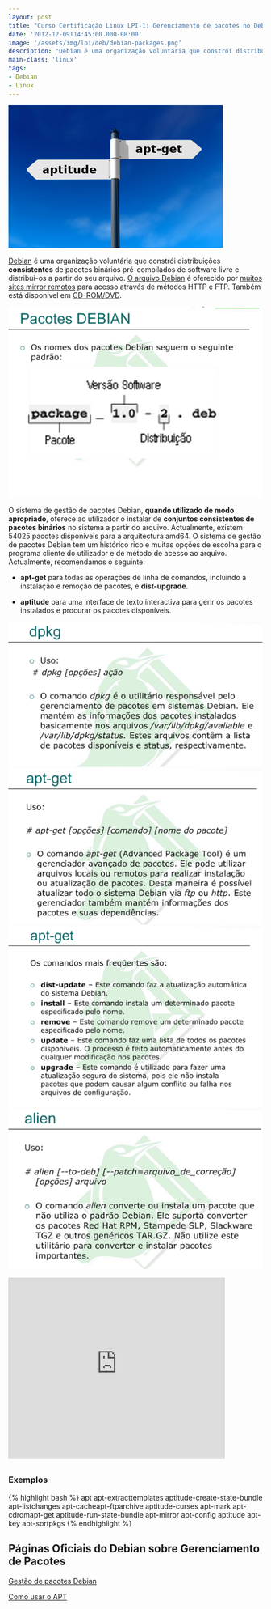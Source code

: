 ```yaml
---
layout: post
title: "Curso Certificação Linux LPI-1: Gerenciamento de pacotes no Debian"
date: '2012-12-09T14:45:00.000-08:00'
image: '/assets/img/lpi/deb/debian-packages.png'
description: "Debian é uma organização voluntária que constrói distribuições consistentes de pacotes binários pré-compilados de software livre e distribui-os a partir do seu arquivo."
main-class: 'linux'
tags:
- Debian
- Linux
---
```


![Curso Certificação Linux LPI-1: Gerenciamento de pacotes no Debian](/assets/img/lpi/deb/debian-packages.png "Curso Certificação Linux LPI-1: Gerenciamento de pacotes no Debian")

[Debian](http://www.debian.org/) é uma organização voluntária que constrói distribuições __consistentes__ de pacotes binários pré-compilados de software livre e distribui-os a partir do seu arquivo. [O arquivo Debian](http://deb.debian.org/debian/) é oferecido por [muitos sites mirror remotos](http://www.debian.org/mirror/) para acesso através de métodos HTTP e FTP. Também está disponível em [CD-ROM/DVD](http://www.debian.org/CD/).

![Blog Linux](/assets/img/lpi/deb/deb1.png "Blog Linux")

O sistema de gestão de pacotes Debian, __quando utilizado de modo apropriado__, oferece ao utilizador o instalar de __conjuntos consistentes de pacotes binários__ no sistema a partir do arquivo. Actualmente, existem 54025 pacotes disponíveis para a arquitectura amd64. O sistema de gestão de pacotes Debian tem um histórico rico e muitas opções de escolha para o programa cliente do utilizador e de método de acesso ao arquivo. Actualmente, recomendamos o seguinte:

* __apt-get__ para todas as operações de linha de comandos, incluindo a instalação e remoção de pacotes, e __dist-upgrade__.

* __aptitude__ para uma interface de texto interactiva para gerir os pacotes instalados e procurar os pacotes disponíveis.



![Blog Linux](/assets/img/lpi/deb/deb2.png "Blog Linux")
![Blog Linux](/assets/img/lpi/deb/deb3.png "Blog Linux")
![Blog Linux](/assets/img/lpi/deb/deb5.png "Blog Linux")
![Blog Linux](/assets/img/lpi/deb/deb4.png "Blog Linux")

<iframe allowfullscreen="allowfullscreen" frameborder="0" height="356" marginheight="0" marginwidth="0" mozallowfullscreen="mozallowfullscreen" scrolling="no" src="http://www.slideshare.net/slideshow/embed_code/15561295" style="border-width: 1px 1px 0; border: 1px solid #CCC; margin-bottom: 5px;" webkitallowfullscreen="webkitallowfullscreen" width="427"></iframe>

### Exemplos

{% highlight bash %}
apt
apt-extracttemplates
aptitude-create-state-bundle
apt-listchanges
apt-cacheapt-ftparchive
aptitude-curses
apt-mark
apt-cdromapt-get
aptitude-run-state-bundle
apt-mirror
apt-config
aptitude
apt-key
apt-sortpkgs
{% endhighlight %}

## Páginas Oficiais do Debian sobre Gerenciamento de Pacotes

[Gestão de pacotes Debian](https://www.debian.org/doc/manuals/debian-reference/ch02.pt.html)

[Como usar o APT](https://www.debian.org/doc/manuals/apt-howto/ch1.pt-br.html)

